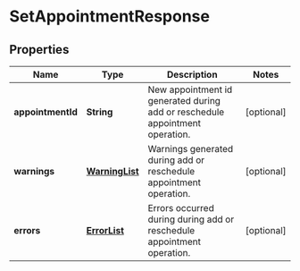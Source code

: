 
# SetAppointmentResponse

## Properties
Name | Type | Description | Notes
------------ | ------------- | ------------- | -------------
**appointmentId** | **String** | New appointment id generated during add or reschedule appointment operation. |  [optional]
**warnings** | [**WarningList**](WarningList.md) | Warnings generated during add or reschedule appointment operation. |  [optional]
**errors** | [**ErrorList**](ErrorList.md) | Errors occurred during during add or reschedule appointment operation. |  [optional]



